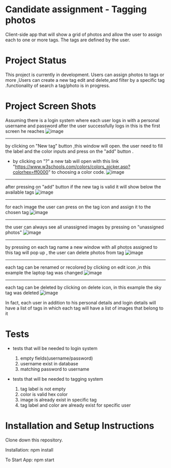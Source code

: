 # Candidate assignment - Tagging photos
 Client-side app that will show a grid of photos and allow the user to assign each to one or more tags. The tags are defined by the user.

# Project Status
This project is currently in development. Users can assign photos to tags or more ,Users can create a new tag edit and delete,and filter by a specific tag .functionality of search a tag/photo is in progress.

# Project Screen Shots
Assuming there is a login system where each user logs in with a personal username and password after the user successfully logs in this is the first screen he reaches
![image](https://user-images.githubusercontent.com/64200819/172068474-5af6fbdb-b7d5-4668-a95f-a99161107d93.png)



------------------------------------------------------------------------------------------------------------------------------
by clicking on "New tag" button ,this window will open. the user need to fill the label and the color inputs and press on the "add" button .
* by clicking on "?" a new tab will open with this link "https://www.w3schools.com/colors/colors_picker.asp?colorhex=ff0000" to choosing a color code.
![image](https://user-images.githubusercontent.com/64200819/172068536-c4583e45-9bbf-49ac-baee-8d3bddcc4f88.png)


------------------------------------------------------------------------------------------------------------------------------
after pressing on "add" button if the new tag is valid it will show below the available tags
![image](https://user-images.githubusercontent.com/64200819/172069000-0f7ced10-0ea7-4d6e-be0f-f0a96ed8e30f.png)


------------------------------------------------------------------------------------------------------------------------------
for each image the user can press on the tag icon and assign it to the chosen tag
![image](https://user-images.githubusercontent.com/64200819/172069071-1c699dbe-ebed-4f97-b06f-da136ec38bde.png)


-----------------------------------------------------------------------------------------------------------------------------
the user can always see all unassigned images by pressing on "unassigned photos"
![image](https://user-images.githubusercontent.com/64200819/172069211-1b01f131-0e20-4f89-944e-1a88fb937b67.png)


-----------------------------------------------------------------------------------------------------------------------------
by pressing on each tag name a new window with all photos assigned to this tag will pop up , the user can delete photos from tag
![image](https://user-images.githubusercontent.com/64200819/172069310-cca5a380-1b3f-47ff-a958-0a8b899cefe5.png)


-----------------------------------------------------------------------------------------------------------------------------
each tag can be renamed or recolored by clicking on edit icon ,in this example the laptop tag was changed
![image](https://user-images.githubusercontent.com/64200819/172069434-7b42ad7c-30b8-4027-b6e7-80a5721a10ae.png)


-----------------------------------------------------------------------------------------------------------------------------
each tag can be deleted by clicking on delete icon, in this example the sky tag was deleted
![image](https://user-images.githubusercontent.com/64200819/172069470-edd3597c-a933-442c-bf25-3cbf9f7535e9.png)

In fact, each user in addition to his personal details and login details will have a list of tags in which each tag will have a list of images that belong to it


# Tests
* tests that will be needed to login system
   1. empty fields(username/password)
   2. username exist in database
   3. matching password to username

* tests that will be needed to tagging system
   1. tag label is not empty
   2. color is valid hex color
   3. image is already exist in specific tag
   4. tag label and color are already exist for specific user

# Installation and Setup Instructions
Clone down this repository. 

Installation:
npm install

To Start App:
npm start
